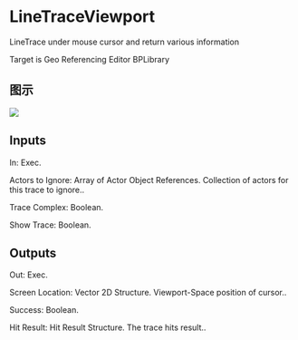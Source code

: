 # LineTraceViewport

LineTrace under mouse cursor and return various information

Target is Geo Referencing Editor BPLibrary

## 图示

![]($-20221218-19144284.png)

## Inputs

In: Exec.

Actors to Ignore: Array of Actor Object References. Collection of actors for this trace to ignore..

Trace Complex: Boolean.

Show Trace: Boolean.  

## Outputs

Out: Exec.

Screen Location: Vector 2D Structure. Viewport-Space position of cursor..

Success: Boolean.

Hit Result: Hit Result Structure. The trace hits result..

